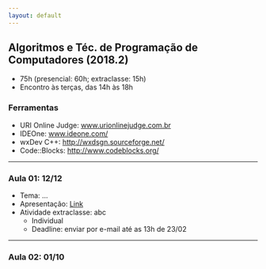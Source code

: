 ```yaml
---
layout: default
---
```


## Algoritmos e Téc. de Programação de Computadores (2018.2)

+ 75h (presencial: 60h; extraclasse: 15h)
+ Encontro às terças, das 14h às 18h

### Ferramentas
+ URI Online Judge: www.urionlinejudge.com.br
+ IDEOne: www.ideone.com/
+ wxDev C++: http://wxdsgn.sourceforge.net/
+ Code::Blocks: http://www.codeblocks.org/

---

### Aula 01: 12/12
+ Tema: ...
+ Apresentação: [Link](#)
+ Atividade extraclasse: abc
  + Individual
  + Deadline: enviar por e-mail até as 13h de 23/02
  
---

### Aula 02: 01/10

